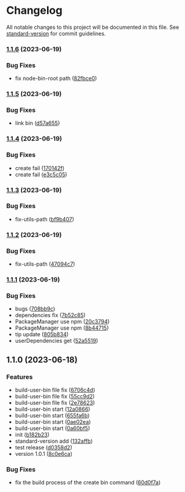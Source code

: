 # Changelog

All notable changes to this project will be documented in this file. See [standard-version](https://github.com/conventional-changelog/standard-version) for commit guidelines.

### [1.1.6](https://github.com/laoer536/node-bins/compare/v1.1.5...v1.1.6) (2023-06-19)


### Bug Fixes

* fix node-bin-root path ([82fbce0](https://github.com/laoer536/node-bins/commit/82fbce02de188e98274014284fb1776c9a048ae4))

### [1.1.5](https://github.com/laoer536/node-bins/compare/v1.1.4...v1.1.5) (2023-06-19)


### Bug Fixes

* link bin ([d57a655](https://github.com/laoer536/node-bins/commit/d57a65599f50b33143c62f6db9c0dc4aec8ed497))

### [1.1.4](https://github.com/laoer536/node-bins/compare/v1.1.3...v1.1.4) (2023-06-19)


### Bug Fixes

* create fail ([170142f](https://github.com/laoer536/node-bins/commit/170142fbdc7f910e09ea75c53c9497cab2557058))
* create fail ([e3c5c05](https://github.com/laoer536/node-bins/commit/e3c5c05fe1530785786bcbf2ecf11daf1b221cda))

### [1.1.3](https://github.com/laoer536/node-bins/compare/v1.1.2...v1.1.3) (2023-06-19)


### Bug Fixes

* fix-utils-path ([bf9b407](https://github.com/laoer536/node-bins/commit/bf9b407a08c2e0ee914617d6506d033cbb10f9ef))

### [1.1.2](https://github.com/laoer536/node-bins/compare/v1.1.1...v1.1.2) (2023-06-19)


### Bug Fixes

* fix-utils-path ([47094c7](https://github.com/laoer536/node-bins/commit/47094c7636f7427acf3f70dec20845e16ba41462))

### [1.1.1](https://github.com/laoer536/node-bins/compare/v1.1.0...v1.1.1) (2023-06-19)


### Bug Fixes

* bugs ([708bb9c](https://github.com/laoer536/node-bins/commit/708bb9c538cc0a31ab1831921b3557a4c70f4bff))
* dependencies fix ([7b52c85](https://github.com/laoer536/node-bins/commit/7b52c855ba8c1db19fcf8c38daa737293b75c3b7))
* PackageManager use npm ([20c3794](https://github.com/laoer536/node-bins/commit/20c3794d9914f43db9d6361d3d0d4e5706bf10c8))
* PackageManager use npm ([8b44715](https://github.com/laoer536/node-bins/commit/8b44715bb79a568063e2505e9273bdd24af77ba2))
* tip update ([805b834](https://github.com/laoer536/node-bins/commit/805b83493d37c8060ba9fdb366bb2b5285bbc288))
* userDependencies get ([52a5519](https://github.com/laoer536/node-bins/commit/52a5519b1e007d830e1de0f2a04ef8a8c37a9ee6))

## 1.1.0 (2023-06-18)


### Features

* build-user-bin file fix ([6706c4d](https://github.com/laoer536/node-bins/commit/6706c4d327eeed5cd0ee0d700f25bb3deb677b05))
* build-user-bin file fix ([55cc9d2](https://github.com/laoer536/node-bins/commit/55cc9d25830a7ce2f87a2129463509d2ca93ff77))
* build-user-bin file fix ([2e78623](https://github.com/laoer536/node-bins/commit/2e786230ad809ed356217343879848ae2da454fe))
* build-user-bin start ([12a0866](https://github.com/laoer536/node-bins/commit/12a0866112bf8a3e26d5721f58d9192875c354c3))
* build-user-bin start ([655fa6b](https://github.com/laoer536/node-bins/commit/655fa6b17caa29cc0e88798fb3d765dc2c7a8380))
* build-user-bin start ([0ae02ea](https://github.com/laoer536/node-bins/commit/0ae02eae1ebc612529c02fbd425143eba233a5db))
* build-user-bin start ([0a60bf5](https://github.com/laoer536/node-bins/commit/0a60bf53c400495f534051da3b704d4213861c1e))
* init ([b182b23](https://github.com/laoer536/node-bins/commit/b182b232327a5ab74e4407d3cba41a32ef603231))
* standard-version add ([132affb](https://github.com/laoer536/node-bins/commit/132affb57493766d1eed8c6678fe711c5fa5f948))
* test release ([d0358d2](https://github.com/laoer536/node-bins/commit/d0358d28092cd1b67055f2c45a14f262ef47f0fa))
* version 1.0.1 ([8c0e6ca](https://github.com/laoer536/node-bins/commit/8c0e6ca8407a6dcb34d5b2652f866cab7eb06547))


### Bug Fixes

* fix the build process of the create bin command ([60d0f7a](https://github.com/laoer536/node-bins/commit/60d0f7a6c5d32dcbe4169d4021728e45bd8ae0c8))
